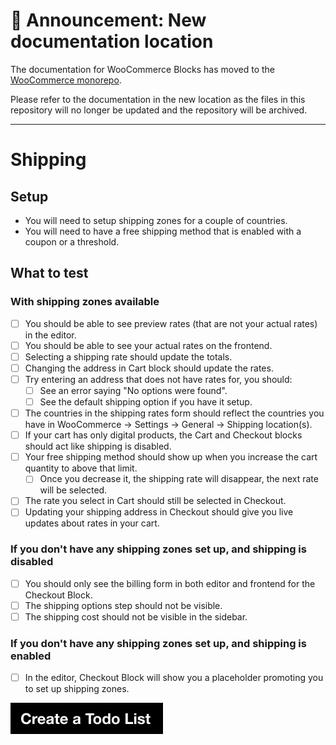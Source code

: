 # 📣 Announcement: New documentation location

The documentation for WooCommerce Blocks has moved to the [WooCommerce monorepo](https://github.com/woocommerce/woocommerce/tree/trunk/plugins/woocommerce-blocks/docs/).

Please refer to the documentation in the new location as the files in this repository will no longer be updated and the repository will be archived.

---

# Shipping <!-- omit in toc -->

## Setup

-   You will need to setup shipping zones for a couple of countries.
-   You will need to have a free shipping method that is enabled with a coupon or a threshold.

## What to test

### With shipping zones available

-   [ ] You should be able to see preview rates (that are not your actual rates) in the editor.
-   [ ] You should be able to see your actual rates on the frontend.
-   [ ] Selecting a shipping rate should update the totals.
-   [ ] Changing the address in Cart block should update the rates.
-   [ ] Try entering an address that does not have rates for, you should:
    -   [ ] See an error saying "No options were found".
    -   [ ] See the default shipping option if you have it setup.
-   [ ] The countries in the shipping rates form should reflect the countries you have in WooCommerce -> Settings -> General -> Shipping location(s).
-   [ ] If your cart has only digital products, the Cart and Checkout blocks should act like shipping is disabled.
-   [ ] Your free shipping method should show up when you increase the cart quantity to above that limit.
    -   [ ] Once you decrease it, the shipping rate will disappear, the next rate will be selected.
-   [ ] The rate you select in Cart should still be selected in Checkout.
-   [ ] Updating your shipping address in Checkout should give you live updates about rates in your cart.

### If you don't have any shipping zones set up, and shipping is disabled

-   [ ] You should only see the billing form in both editor and frontend for the Checkout Block.
-   [ ] The shipping options step should not be visible.
-   [ ] The shipping cost should not be visible in the sidebar.

### If you don't have any shipping zones set up, and shipping is enabled

-   [ ] In the editor, Checkout Block will show you a placeholder promoting you to set up shipping zones.

[![Create Todo list](https://raw.githubusercontent.com/senadir/todo-my-markdown/master/public/github-button.svg?sanitize=true)](https://git-todo.netlify.app/create)
